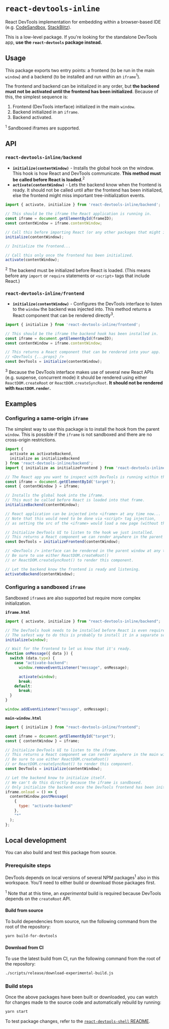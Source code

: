 # `react-devtools-inline`

React DevTools implementation for embedding within a browser-based IDE (e.g. [CodeSandbox](https://codesandbox.io/), [StackBlitz](https://stackblitz.com/)).

This is a low-level package. If you're looking for the standalone DevTools app, **use the `react-devtools` package instead.**

## Usage

This package exports two entry points: a frontend (to be run in the main `window`) and a backend (to be installed and run within an `iframe`<sup>1</sup>).

The frontend and backend can be initialized in any order, but **the backend must not be activated until the frontend has been initialized**. Because of this, the simplest sequence is:

1. Frontend (DevTools interface) initialized in the main `window`.
1. Backend initialized in an `iframe`.
1. Backend activated.

<sup>1</sup> Sandboxed iframes are supported.

## API

### `react-devtools-inline/backend`

* **`initialize(contentWindow)`** -
Installs the global hook on the window. This hook is how React and DevTools communicate. **This method must be called before React is loaded.**<sup>2</sup>
* **`activate(contentWindow)`** -
Lets the backend know when the frontend is ready. It should not be called until after the frontend has been initialized, else the frontend might miss important tree-initialization events.

```js
import { activate, initialize } from 'react-devtools-inline/backend';

// This should be the iframe the React application is running in.
const iframe = document.getElementById(frameID);
const contentWindow = iframe.contentWindow;

// Call this before importing React (or any other packages that might import React).
initialize(contentWindow);

// Initialize the frontend...

// Call this only once the frontend has been initialized.
activate(contentWindow);
```

<sup>2</sup> The backend must be initialized before React is loaded. (This means before any `import` or `require` statements or `<script>` tags that include React.)

### `react-devtools-inline/frontend`

* **`initialize(contentWindow)`** -
Configures the DevTools interface to listen to the `window` the backend was injected into. This method returns a React component that can be rendered directly<sup>3</sup>.

```js
import { initialize } from 'react-devtools-inline/frontend';

// This should be the iframe the backend hook has been installed in.
const iframe = document.getElementById(frameID);
const contentWindow = iframe.contentWindow;

// This returns a React component that can be rendered into your app.
// <DevTools {...props} />
const DevTools = initialize(contentWindow);
```

<sup>3</sup> Because the DevTools interface makes use of several new React APIs (e.g. suspense, concurrent mode) it should be rendered using either `ReactDOM.createRoot` or `ReactDOM.createSyncRoot`. **It should not be rendered with `ReactDOM.render`.**

## Examples

### Configuring a same-origin `iframe`

The simplest way to use this package is to install the hook from the parent `window`. This is possible if the `iframe` is not sandboxed and there are no cross-origin restrictions.

```js
import {
  activate as activateBackend,
  initialize as initializeBackend
} from 'react-devtools-inline/backend';
import { initialize as initializeFrontend } from 'react-devtools-inline/frontend';

// The React app you want to inspect with DevTools is running within this iframe:
const iframe = document.getElementById('target');
const { contentWindow } = iframe;

// Installs the global hook into the iframe.
// This must be called before React is loaded into that frame.
initializeBackend(contentWindow);

// React application can be injected into <iframe> at any time now...
// Note that this would need to be done via <script> tag injection,
// as setting the src of the <iframe> would load a new page (without the injected backend).

// Initialize DevTools UI to listen to the hook we just installed.
// This returns a React component we can render anywhere in the parent window.
const DevTools = initializeFrontend(contentWindow);

// <DevTools /> interface can be rendered in the parent window at any time now...
// Be sure to use either ReactDOM.createRoot()
// or ReactDOM.createSyncRoot() to render this component.

// Let the backend know the frontend is ready and listening.
activateBackend(contentWindow);
```

### Configuring a sandboxed `iframe`

Sandboxed `iframe`s are also supported but require more complex initialization.

**`iframe.html`**
```js
import { activate, initialize } from "react-devtools-inline/backend";

// The DevTools hook needs to be installed before React is even required!
// The safest way to do this is probably to install it in a separate script tag.
initialize(window);

// Wait for the frontend to let us know that it's ready.
function onMessage({ data }) {
  switch (data.type) {
    case "activate-backend":
      window.removeEventListener("message", onMessage);

      activate(window);
      break;
    default:
      break;
  }
}

window.addEventListener("message", onMessage);
```

**`main-window.html`**
```js
import { initialize } from "react-devtools-inline/frontend";

const iframe = document.getElementById("target");
const { contentWindow } = iframe;

// Initialize DevTools UI to listen to the iframe.
// This returns a React component we can render anywhere in the main window.
// Be sure to use either ReactDOM.createRoot()
// or ReactDOM.createSyncRoot() to render this component.
const DevTools = initialize(contentWindow);

// Let the backend know to initialize itself.
// We can't do this directly because the iframe is sandboxed.
// Only initialize the backend once the DevTools frontend has been initialized.
iframe.onload = () => {
  contentWindow.postMessage(
    {
      type: "activate-backend"
    },
    "*"
  );
};
```

## Local development
You can also build and test this package from source.

### Prerequisite steps
DevTools depends on local versions of several NPM packages<sup>1</sup> also in this workspace. You'll need to either build or download those packages first.

<sup>1</sup> Note that at this time, an _experimental_ build is required because DevTools depends on the `createRoot` API.

#### Build from source
To build dependencies from source, run the following command from the root of the repository:
```sh
yarn build-for-devtools
```
#### Download from CI
To use the latest build from CI, run the following command from the root of the repository:
```sh
./scripts/release/download-experimental-build.js
```
### Build steps
Once the above packages have been built or downloaded, you can watch for changes made to the source code and automatically rebuild by running:
```sh
yarn start
```

To test package changes, refer to the [`react-devtools-shell` README](https://github.com/facebook/react/blob/master/packages/react-devtools-shell/README.md).

